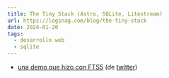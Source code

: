 ```yaml
---
title: The Tiny Stack (Astro, SQLite, Litestream)
url: https://logsnag.com/blog/the-tiny-stack
date: 2024-01-20
tags:
  - desarrollo web
  - sqlite
---
```


- [una demo que hizo con FTS5](https://tiny.shayy.org/?q=Elbert) (de [twitter](https://twitter.com/ImSh4yy/status/1748403999198392670))
